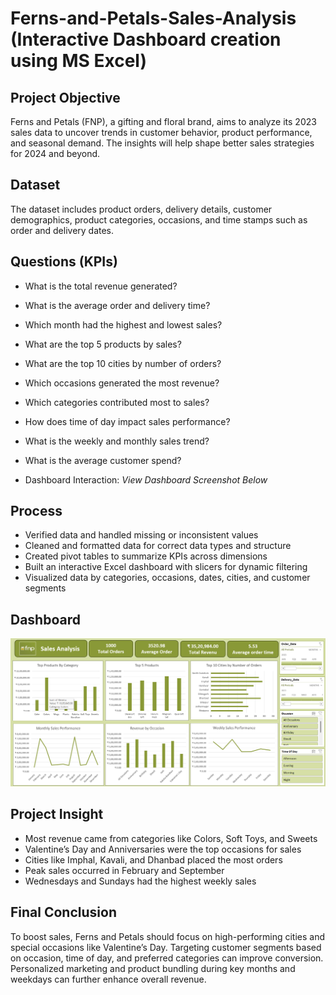 # Ferns-and-Petals-Sales-Analysis (Interactive Dashboard creation using MS Excel)

## Project Objective  
Ferns and Petals (FNP), a gifting and floral brand, aims to analyze its 2023 sales data to uncover trends in customer behavior, product performance, and seasonal demand. The insights will help shape better sales strategies for 2024 and beyond.

## Dataset
The dataset includes product orders, delivery details, customer demographics, product categories, occasions, and time stamps such as order and delivery dates.  

## Questions (KPIs)  
- What is the total revenue generated?  
- What is the average order and delivery time?  
- Which month had the highest and lowest sales?  
- What are the top 5 products by sales?  
- What are the top 10 cities by number of orders?  
- Which occasions generated the most revenue?  
- Which categories contributed most to sales?  
- How does time of day impact sales performance?  
- What is the weekly and monthly sales trend?  
- What is the average customer spend?

- Dashboard Interaction: *View Dashboard Screenshot Below*

## Process  
- Verified data and handled missing or inconsistent values  
- Cleaned and formatted data for correct data types and structure  
- Created pivot tables to summarize KPIs across dimensions  
- Built an interactive Excel dashboard with slicers for dynamic filtering  
- Visualized data by categories, occasions, dates, cities, and customer segments  

## Dashboard  
![Ferns-and-Petals-Sales-Dashboard](https://github.com/maniratna10/Ferns-and-Petals-Sales-Analysis-Interactive-Excel-Dashboard/blob/main/DashBoard.png)

## Project Insight  
- Most revenue came from categories like Colors, Soft Toys, and Sweets  
- Valentine’s Day and Anniversaries were the top occasions for sales  
- Cities like Imphal, Kavali, and Dhanbad placed the most orders  
- Peak sales occurred in February and September  
- Wednesdays and Sundays had the highest weekly sales  

## Final Conclusion  
To boost sales, Ferns and Petals should focus on high-performing cities and special occasions like Valentine’s Day. Targeting customer segments based on occasion, time of day, and preferred categories can improve conversion. Personalized marketing and product bundling during key months and weekdays can further enhance overall revenue.
